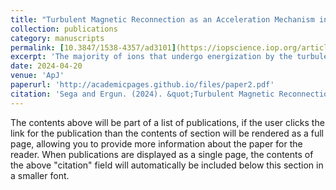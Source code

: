 ```yaml
---
title: "Turbulent Magnetic Reconnection as an Acceleration Mechanism in Earth’s Magnetotail"
collection: publications
category: manuscripts
permalink: [10.3847/1538-4357/ad3101](https://iopscience.iop.org/article/10.3847/1538-4357/ad3101/pdf)
excerpt: 'The majority of ions that undergo energization by the turbulent fields cross the magnetic null plane multiple times. By preferentially energizing these particles, the turbulence creates a separate population of ions that mostly exits in the dawn direction of the magnetotail and forms a high-energy power-law tail in the ion flux-energy distribution.'
date: 2024-04-20
venue: 'ApJ'
paperurl: 'http://academicpages.github.io/files/paper2.pdf'
citation: 'Sega and Ergun. (2024). &quot;Turbulent Magnetic Reconnection as an Acceleration Mechanism in Earth’s Magnetotail.&quot; <i>ApJ</i>. 965(129).'
---
```


The contents above will be part of a list of publications, if the user clicks the link for the publication than the contents of section will be rendered as a full page, allowing you to provide more information about the paper for the reader. When publications are displayed as a single page, the contents of the above "citation" field will automatically be included below this section in a smaller font.
